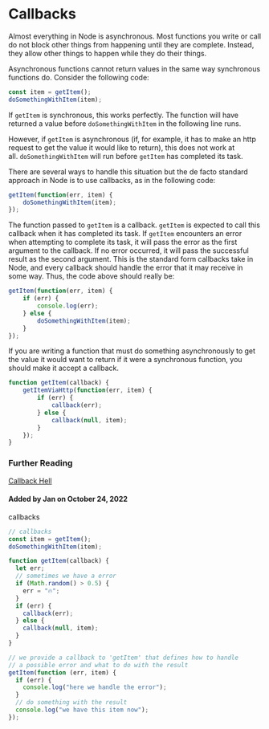 # Callbacks

Almost everything in Node is asynchronous. Most functions you write or call do not block other things from happening until they are complete. Instead, they allow other things to happen while they do their things.

Asynchronous functions cannot return values in the same way synchronous functions do. Consider the following code:

```js
const item = getItem();
doSomethingWithItem(item);
```

If `getItem` is synchronous, this works perfectly. The function will have returned a value before `doSomethingWithItem` in the following line runs.

However, if `getItem` is asynchronous (if, for example, it has to make an http request to get the value it would like to return), this does not work at all. `doSomethingWithItem` will run before `getItem` has completed its task.

There are several ways to handle this situation but the de facto standard approach in Node is to use callbacks, as in the following code:

```js
getItem(function(err, item) {
    doSomethingWithItem(item);
});
```

The function passed to `getItem` is a callback. `getItem` is expected to call this callback when it has completed its task. If `getItem` encounters an error when attempting to complete its task, it will pass the error as the first argument to the callback. If no error occurred, it will pass the successful result as the second argument. This is the standard form callbacks take in Node, and every callback should handle the error that it may receive in some way. Thus, the code above should really be:

```js
getItem(function(err, item) {
    if (err) {
        console.log(err);
    } else {
        doSomethingWithItem(item);
    }
});
```

If you are writing a function that must do something asynchronously to get the value it would want to return if it were a synchronous function, you should make it accept a callback.

```js
function getItem(callback) {
    getItemViaHttp(function(err, item) {
        if (err) {
            callback(err);
        } else {
            callback(null, item);
        }
    });
}
```

### Further Reading

[Callback Hell](http://callbackhell.com/)

#### Added by **Jan** on October 24, 2022

callbacks

```js
// callbacks
const item = getItem();
doSomethingWithItem(item);

function getItem(callback) {
  let err;
  // sometimes we have a error
  if (Math.random() > 0.5) {
    err = "🔥";
  }
  if (err) {
    callback(err);
  } else {
    callback(null, item);
  }
}

// we provide a callback to 'getItem' that defines how to handle
// a possible error and what to do with the result
getItem(function (err, item) {
  if (err) {
    console.log("here we handle the error");
  }
  // do something with the result
  console.log("we have this item now");
});
```